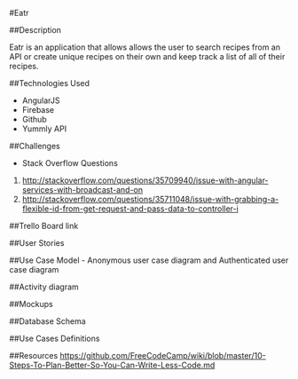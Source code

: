 #Eatr

##Description

Eatr is an application that allows allows the user to search recipes from an API or create unique recipes on their own and keep track a list of all of their recipes.

##Technologies Used

 - AngularJS
 - Firebase
 - Github
 - Yummly API

##Challenges
 - Stack Overflow Questions
 1. http://stackoverflow.com/questions/35709940/issue-with-angular-services-with-broadcast-and-on
 2. http://stackoverflow.com/questions/35711048/issue-with-grabbing-a-flexible-id-from-get-request-and-pass-data-to-controller-i

##Trello Board link

##User Stories

##Use Case Model - Anonymous user case diagram and Authenticated user case diagram

##Activity diagram

##Mockups

##Database Schema

##Use Cases Definitions

##Resources
https://github.com/FreeCodeCamp/wiki/blob/master/10-Steps-To-Plan-Better-So-You-Can-Write-Less-Code.md
